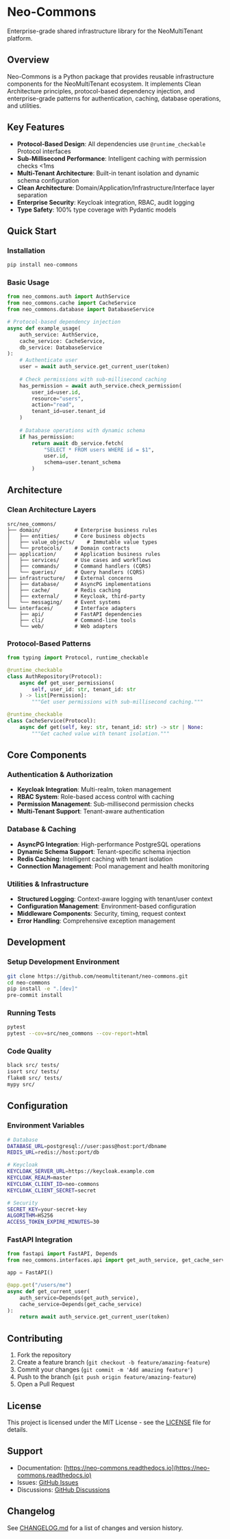 # Neo-Commons

Enterprise-grade shared infrastructure library for the NeoMultiTenant platform.

## Overview

Neo-Commons is a Python package that provides reusable infrastructure components for the NeoMultiTenant ecosystem. It implements Clean Architecture principles, protocol-based dependency injection, and enterprise-grade patterns for authentication, caching, database operations, and utilities.

## Key Features

- **Protocol-Based Design**: All dependencies use `@runtime_checkable` Protocol interfaces
- **Sub-Millisecond Performance**: Intelligent caching with permission checks <1ms
- **Multi-Tenant Architecture**: Built-in tenant isolation and dynamic schema configuration
- **Clean Architecture**: Domain/Application/Infrastructure/Interface layer separation
- **Enterprise Security**: Keycloak integration, RBAC, audit logging
- **Type Safety**: 100% type coverage with Pydantic models

## Quick Start

### Installation

```bash
pip install neo-commons
```

### Basic Usage

```python
from neo_commons.auth import AuthService
from neo_commons.cache import CacheService
from neo_commons.database import DatabaseService

# Protocol-based dependency injection
async def example_usage(
    auth_service: AuthService,
    cache_service: CacheService,
    db_service: DatabaseService
):
    # Authenticate user
    user = await auth_service.get_current_user(token)
    
    # Check permissions with sub-millisecond caching
    has_permission = await auth_service.check_permission(
        user_id=user.id,
        resource="users",
        action="read",
        tenant_id=user.tenant_id
    )
    
    # Database operations with dynamic schema
    if has_permission:
        return await db_service.fetch(
            "SELECT * FROM users WHERE id = $1",
            user.id,
            schema=user.tenant_schema
        )
```

## Architecture

### Clean Architecture Layers

```
src/neo_commons/
├── domain/           # Enterprise business rules
│   ├── entities/     # Core business objects
│   ├── value_objects/    # Immutable value types
│   └── protocols/    # Domain contracts
├── application/      # Application business rules
│   ├── services/     # Use cases and workflows
│   ├── commands/     # Command handlers (CQRS)
│   └── queries/      # Query handlers (CQRS)
├── infrastructure/   # External concerns
│   ├── database/     # AsyncPG implementations
│   ├── cache/        # Redis caching
│   ├── external/     # Keycloak, third-party
│   └── messaging/    # Event systems
└── interfaces/       # Interface adapters
    ├── api/          # FastAPI dependencies
    ├── cli/          # Command-line tools
    └── web/          # Web adapters
```

### Protocol-Based Patterns

```python
from typing import Protocol, runtime_checkable

@runtime_checkable
class AuthRepository(Protocol):
    async def get_user_permissions(
        self, user_id: str, tenant_id: str
    ) -> list[Permission]:
        """Get user permissions with sub-millisecond caching."""

@runtime_checkable
class CacheService(Protocol):
    async def get(self, key: str, tenant_id: str) -> str | None:
        """Get cached value with tenant isolation."""
```

## Core Components

### Authentication & Authorization
- **Keycloak Integration**: Multi-realm, token management
- **RBAC System**: Role-based access control with caching
- **Permission Management**: Sub-millisecond permission checks
- **Multi-Tenant Support**: Tenant-aware authentication

### Database & Caching
- **AsyncPG Integration**: High-performance PostgreSQL operations
- **Dynamic Schema Support**: Tenant-specific schema injection
- **Redis Caching**: Intelligent caching with tenant isolation
- **Connection Management**: Pool management and health monitoring

### Utilities & Infrastructure
- **Structured Logging**: Context-aware logging with tenant/user context
- **Configuration Management**: Environment-based configuration
- **Middleware Components**: Security, timing, request context
- **Error Handling**: Comprehensive exception management

## Development

### Setup Development Environment

```bash
git clone https://github.com/neomultitenant/neo-commons.git
cd neo-commons
pip install -e ".[dev]"
pre-commit install
```

### Running Tests

```bash
pytest
pytest --cov=src/neo_commons --cov-report=html
```

### Code Quality

```bash
black src/ tests/
isort src/ tests/
flake8 src/ tests/
mypy src/
```

## Configuration

### Environment Variables

```bash
# Database
DATABASE_URL=postgresql://user:pass@host:port/dbname
REDIS_URL=redis://host:port/db

# Keycloak
KEYCLOAK_SERVER_URL=https://keycloak.example.com
KEYCLOAK_REALM=master
KEYCLOAK_CLIENT_ID=neo-commons
KEYCLOAK_CLIENT_SECRET=secret

# Security
SECRET_KEY=your-secret-key
ALGORITHM=HS256
ACCESS_TOKEN_EXPIRE_MINUTES=30
```

### FastAPI Integration

```python
from fastapi import FastAPI, Depends
from neo_commons.interfaces.api import get_auth_service, get_cache_service

app = FastAPI()

@app.get("/users/me")
async def get_current_user(
    auth_service=Depends(get_auth_service),
    cache_service=Depends(get_cache_service)
):
    return await auth_service.get_current_user(token)
```

## Contributing

1. Fork the repository
2. Create a feature branch (`git checkout -b feature/amazing-feature`)
3. Commit your changes (`git commit -m 'Add amazing feature'`)
4. Push to the branch (`git push origin feature/amazing-feature`)
5. Open a Pull Request

## License

This project is licensed under the MIT License - see the [LICENSE](LICENSE) file for details.

## Support

- Documentation: [https://neo-commons.readthedocs.io](https://neo-commons.readthedocs.io)
- Issues: [GitHub Issues](https://github.com/neomultitenant/neo-commons/issues)
- Discussions: [GitHub Discussions](https://github.com/neomultitenant/neo-commons/discussions)

## Changelog

See [CHANGELOG.md](CHANGELOG.md) for a list of changes and version history.